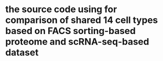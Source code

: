 
# the source code using for comparison of shared 14 cell types based on FACS sorting-based proteome and scRNA-seq-based dataset
